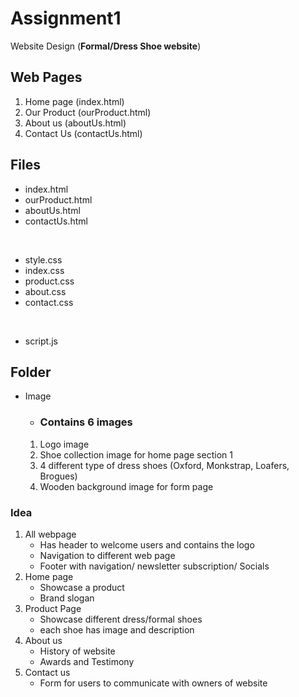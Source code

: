 # Assignment1
Website Design (**Formal/Dress Shoe website**)
## Web Pages
1. Home page (index.html)
2. Our Product (ourProduct.html)
3. About us (aboutUs.html)
4. Contact Us (contactUs.html)

## Files
* index.html
* ourProduct.html
* aboutUs.html
* contactUs.html
<br>

* style.css
* index.css
* product.css
* about.css
* contact.css
<br>

* script.js


## Folder
* Image
    * ### Contains 6 images
    1. Logo image
    2. Shoe collection image for home page section 1
    3. 4 different type of dress shoes (Oxford, Monkstrap, Loafers, Brogues)
    4. Wooden background image for form page
### Idea
1. All webpage
    * Has header to welcome users and contains the logo
    * Navigation to different web page
    * Footer with navigation/ newsletter subscription/ Socials
2. Home page
    * Showcase a product
    * Brand slogan   
3. Product Page
    * Showcase different dress/formal shoes
    * each shoe has image and description
4. About us
    * History of website
    * Awards and Testimony
5. Contact us
    * Form for users to communicate with owners of website
